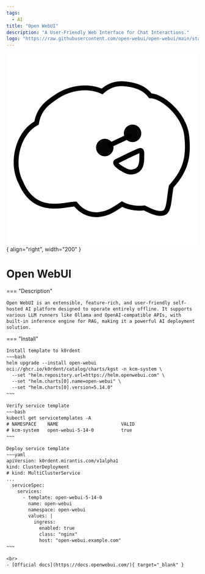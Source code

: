 ```yaml
---
tags:
  - AI
title: "Open WebUI"
description: "A User-Friendly Web Interface for Chat Interactions."
logo: "https://raw.githubusercontent.com/open-webui/open-webui/main/static/favicon.png"
---
```

![logo](https://raw.githubusercontent.com/open-webui/open-webui/main/static/favicon.png){ align="right", width="200" }
# Open WebUI

=== "Description"

    Open WebUI is an extensible, feature-rich, and user-friendly self-hosted AI platform designed to operate entirely offline. It supports various LLM runners like Ollama and OpenAI-compatible APIs, with built-in inference engine for RAG, making it a powerful AI deployment solution.

=== "Install"

    Install template to k0rdent
    ~~~bash
    helm upgrade --install open-webui oci://ghcr.io/k0rdent/catalog/charts/kgst -n kcm-system \
      --set "helm.repository.url=https://helm.openwebui.com" \
      --set "helm.charts[0].name=open-webui" \
      --set "helm.charts[0].version=5.14.0"
    ~~~

    Verify service template
    ~~~bash
    kubectl get servicetemplates -A
    # NAMESPACE    NAME                       VALID
    # kcm-system   open-webui-5-14-0          true
    ~~~

    Deploy service template
    ~~~yaml
    apiVersion: k0rdent.mirantis.com/v1alpha1
    kind: ClusterDeployment
    # kind: MultiClusterService
    ...
      serviceSpec:
        services:
          - template: open-webui-5-14-0
            name: open-webui
            namespace: open-webui
            values: |
              ingress:
                enabled: true
                class: "nginx"
                host: "open-webui.example.com"
    ~~~

    <br>
    - [Official docs](https://docs.openwebui.com/){ target="_blank" }
